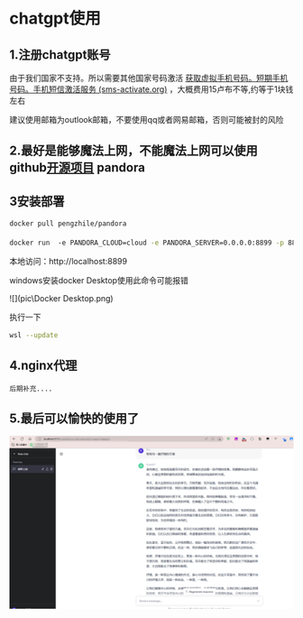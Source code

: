 # chatgpt使用

## 1.注册chatgpt账号

由于我们国家不支持。所以需要其他国家号码激活 [获取虚拟手机号码。短期手机号码。手机短信激活服务 (sms-activate.org)](https://sms-activate.org/getNumber) ，大概费用15卢布不等,约等于1块钱左右

建议使用邮箱为outlook邮箱，不要使用qq或者网易邮箱，否则可能被封的风险



## 2.最好是能够魔法上网，不能魔法上网可以使用github[开源项目](https://github.com/pengzhile/pandora) pandora 

## 3安装部署

```sh
docker pull pengzhile/pandora 

docker run  -e PANDORA_CLOUD=cloud -e PANDORA_SERVER=0.0.0.0:8899 -p 8899:8899 -d pengzhile/pandora 
```

本地访问：http://localhost:8899

windows安装docker Desktop使用此命令可能报错

![](pic\Docker Desktop.png)

执行一下

```sh
wsl --update
```

## 4.nginx代理

```
后期补充....
```

## 5.最后可以愉快的使用了

![](pic\chatgpt使用.png)